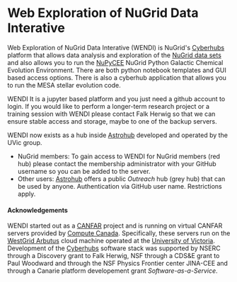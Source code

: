 # Web Exploration of NuGrid Data Interative



Web Exploration of NuGrid Data Interative (WENDI) is NuGrid's
[Cyberhubs](http://adsabs.harvard.edu/abs/2018ApJS..236....2H) platform that allows data analysis and exploration of the [NuGrid data
sets](./data) and also allows you to run the [NuPyCEE](https://zenodo.org/record/1288697) NuGrid Python Galactic Chemical Evolution Environment. There are both python notebook templates and GUI based access options. There is also a cyberhub
application that allows you to run the MESA stellar evolution code.

WENDI It is a jupyter based platform and you just need a github account to login. If you would like to perform a longer-term research project or a training session with WENDI please contact Falk Herwig so that we can ensure stable access and storage, maybe to one of the backup servers.

WENDI now exists as a hub inside [Astrohub](https://astrohub.uvic.ca) developed and operated by the UVic group. 

* NuGrid members: To gain access to WENDI for NuGrid members (red hub) please contact the membership administrator with your GitHub username so you can be added to the server.
* Other users:  [Astrohub](https://astrohub.uvic.ca) offers a public _Outreach_ hub (grey hub) that can be used by anyone. Authentication via GitHub user name. Restrictions apply. 


#### Acknowledgements
WENDI started out as a [CANFAR](http://www.canfar.net/en) project and is running on virtual CANFAR servers provided by [Compute Canada](https://www.computecanada.ca). Specifically, these servers run on the [WestGrid Arbutus](https://www.westgrid.ca/support/systems/arbutus) cloud machine operated at the [University of Victoria](https://www.uvic.ca). Development of the [Cyberhubs](http://adsabs.harvard.edu/abs/2018ApJS..236....2H) software stack was supported by NSERC through a Discovery grant  to Falk Herwig, NSF through a CDS&E grant to Paul Woodward and through the NSF Physics Frontier center JINA-CEE and through a Canarie platform developement grant _Software-as-a-Service_.
